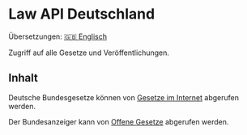 # Law API Deutschland

Übersetzungen: [🇬🇧 Englisch](README.md)

Zugriff auf alle Gesetze und Veröffentlichungen.

## Inhalt

Deutsche Bundesgesetze können von [Gesetze im Internet](https://www.gesetze-im-internet.de/hinweise.html) abgerufen werden.

Der Bundesanzeiger kann von [Offene Gesetze](https://offenegesetze.de/daten) abgerufen werden.
